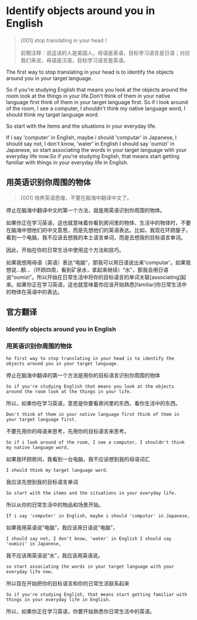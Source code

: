 # Identify objects around you in English
> [001] stop translating in your head！
>
> 前期注释：说这话的人是美国人，母语是英语，目标学习语言是日语；对应我们来说，母语是汉语，目标学习语言是英语。

The first way to stop translating in your head is to identify the objects around you in your target language.

So if you're studying English that means you look at the objects around the room look at the things in your life.Don't think of them in your native language first think of them in your target language first. So if i look around of the room, I see a computer, I shouldn't think my native language word, I should think my target language word.

So start with the items and the situations in your everyday life.

If i say 'computer' in English, maybe i should 'computar' in Japanese, I should say not, I don't know, 'water' in English I should say 'oumizi' in Japanese, so start associating the words in your target language with your everyday life now.So if you're studying English, that means start getting familiar with things in your everyday life in English.

## 用英语识别你周围的物体
> [001] 培养英语思维，不要在脑海中翻译中文了。

停止在脑海中翻译中文的第一个方法，就是用英语识别你周围的物体。

如果你正在学习英语，这也就意味着你看到房间里的物体、生活中的物体时，不要在脑海中想他们的中文意思，而是先想他们的英语表达。比如，我现在环顾屋子，看到一个电脑，我不应该去想我的本土语言单词，而是去想我的目标语言单词。

因此，开始在你的日常生活中使用这个方法和技巧。

如果我想用母语（英语）表达“电脑”，那我可以用日语说出来'computar'。如果我想说...额...（环顾四周，看到矿泉水，拿起来继续）“水”，那我会用日语说“oumizi”。所以开始在日常生活中将你的目标语言的单词关联[associating]起来。如果你正在学习英语，这也就意味着你应该开始熟悉[familiar]你日常生活中的物体在英语中的表达。

## 官方翻译
### Identify objects around you in English
### 用英语识别你周围的物体

`he first way to stop translating in your head is to identify the objects around you in your target language.`

停止在脑海中翻译的第一个方法是用你的目标语言识别你周围的物体

`So if you're studying English that means you look at the objects around the room look at the things in your life.`

所以，如果你在学习英语，意思是你要看房间里的东西，看你生活中的东西。

`Don't think of them in your native language first think of them in your target language first.`

不要先用你的母语来思考，先用你的目标语言来思考。

`So if i look around of the room, I see a computer, I shouldn't think my native language word,`

如果我环顾房间，我看到一台电脑，我不应该想到我的母语词汇

`I should think my target language word.`

我应该先想到我的目标语言单词

`So start with the items and the situations in your everyday life.`

所以从你的日常生活中的物品和场景开始。

`If i say 'computer' in English, maybe i should 'computar' in Japanese,`

如果我用英语说“电脑”，我应该用日语说“电脑”，

`I should say not, I don't know, 'water' in English I should say 'oumizi' in Japanese,`

我不应该用英语说“水”，我应该用英语说。

`so start associating the words in your target language with your everyday life now.`

所以现在开始把你的目标语言和你的日常生活联系起来

`So if you're studying English, that means start getting familiar with things in your everyday life in English.`

所以，如果你正在学习英语，你要开始熟悉你日常生活中的英语。

<Vssue title="Identify objects around you in English" />

